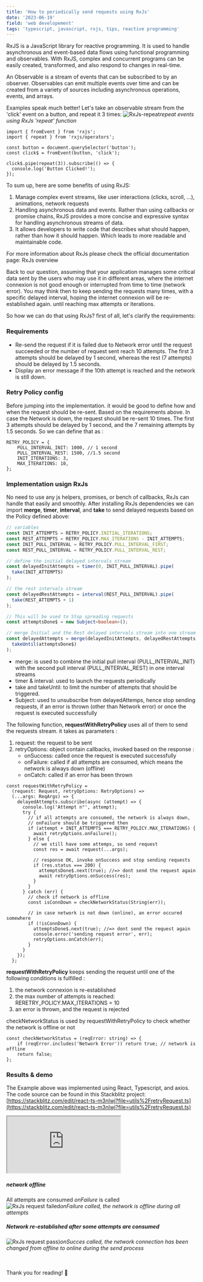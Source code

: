 ```yaml
---
title: 'How to periodically send requests using RxJs'
date: '2023-06-19'
field: 'web developement'
tags: 'typescript, javascript, rxjs, tips, reactive programming'
---
```


<!-- # Scheduled retry request using rxJS
Rxjs is used to ...

RxJS is a reactive programming library for JavaScript. It's used to handle asynchronous and event-based programs, allowing developers to write complex and concurrent programs more easily and with fewer bugs.
 -->

RxJS is a JavaScript library for reactive programming. It is used to handle asynchronous and event-based data flows using functional programming and observables. With RxJS, complex and concurrent programs can be easily created, transformed, and also respond to changes in real-time.

An Observable is a stream of events that can be subscribed to by an observer. Observables can emit multiple events over time and can be created from a variety of sources including asynchronous operations, events, and arrays.

Examples speak much better! Let's take an observable stream from the 'click' event on a button, and repeat it 3 times:
![RxJs-repeat](/images/rxJs-repeat.png)_repeat events using RxJs 'repeat' function_

```js[class='line-numbers']
import { fromEvent } from 'rxjs';
import { repeat } from 'rxjs/operators';

const button = document.querySelector('button');
const click$ = fromEvent(button, 'click');

click$.pipe(repeat(3)).subscribe(() => {
  console.log('Button Clicked!');
});
```

To sum up, here are some benefits of using RxJS:

1. Manage complex event streams, like user interactions (clicks, scroll, ...), animations, network requests
2. Handling asynchronous data and events. Rather than using callbacks or promise chains, RxJS provides a more concise and expressive syntax for handling asynchronous streams of data.
3. It allows developers to write code that describes what should happen, rather than how it should happen. Which leads to more readable and maintainable code.

For more information about RxJs please check the official documentation page: RxJs overview

Back to our question, assuming that your application manages some critical data sent by the users who may use it in different areas, where the internet connexion is not good enough or interrupted from time to time (network error). You may think then to keep sending the requests many times, with a specific delayed interval, hoping the internet connexion will be re-established again. until reaching max attempts or iterations.

So how we can do that using RxJs? first of all, let's clarify the requirements:

### Requirements

- Re-send the request if it is failed due to Network error until the request succeeded or the number of request sent reach 10 attempts. The first 3 attempts should be delayed by 1 second, whereas the rest (7 attempts) should be delayed by 1.5 seconds.
- Display an error message if the 10th attempt is reached and the network is still down.

### Retry Policy config

Before jumping into the implementation. it would be good to define how and when the request should be re-sent. Based on the requirements above. In case the Network is down, the request should be re-sent 10 times. The first 3 attempts should be delayed by 1 second, and the 7 remaining attempts by 1.5 seconds. So we can define that as :

```js[class='line-numbers']
RETRY_POLICY = {
    PULL_INTERVAL_INIT: 1000, // 1 second
    PULL_INTERVAL_REST: 1500, //1.5 second
    INIT_ITERATIONS: 3,
    MAX_ITERATIONS: 10,
};
```

### Implementation usign RxJs

No need to use any js helpers, promises, or bench of callbacks, RxJs can handle that easily and smoothly. After installing RxJs dependencies we can import **merge**, **timer**, **interval**, and **take** to send delayed requests based on the Policy defined above:

```ts
// variables
const INIT_ATTEMPTS = RETRY_POLICY.INITIAL_ITERATIONS;
const REST_ATTEMPTS = RETRY_POLICY.MAX_ITERATIONS - INIT_ATTEMPTS;
const INIT_PULL_INTERVAL = RETRY_POLICY.PULL_INTERVAL_FIRST;
const REST_PULL_INTERVAL = RETRY_POLICY.PULL_INTERVAL_REST;

// define the initial delayed intervals stream
const delayedInitAttempts = timer(0, INIT_PULL_INTERVAL).pipe(
  take(INIT_ATTEMPTS)
);

// the rest intervals stream
const delayedRestAttempts = interval(REST_PULL_INTERVAL).pipe(
  take(REST_ATTEMPTS + 1)
);

// This will be used to Stop spreading requests
const attemptsDone$ = new Subject<boolean>();

// merge Initial and the Rest delayed intervals stream into one stream
const delayedAttempts = merge(delayedInitAttempts, delayedRestAttempts, 1).pipe(
  takeUntil(attemptsDone$)
);
```

- merge: is used to combine the initial pull interval (PULL_INTERVAL_INIT) with the second pull interval (PULL_INTERVAL_REST) in one interval streams
- timer & interval: used to launch the requests periodically
- take and takeUntil: to limit the number of attempts that should be triggered.
- Subject: used to unsubscribe from delayedAttemps, hence stop sending requests, if an error is thrown (other than Network error) or once the request is executed successfully

The following function, **requestWithRetryPolicy** uses all of them to send the requests stream. it takes as parameters :

1. request: the request to be sent
2. retryOptions: object contain callbacks, invoked based on the response :
   - onSuccess: called once the request is executed successfully
   - onFailure: called if all attempts are consumed, which means the network is always down (offline)
   - onCatch: called if an error has been thrown

```ts[class='line-numbers']
const requestWithRetryPolicy =
  (request: Request, retryOptions: RetryOptions) =>
  (...args: ReqArgs) => {
    delayedAttempts.subscribe(async (attempt) => {
      console.log('Attempt n°', attempt);
      try {
        // if all attempts are consumed, the network is always down,
        // onFailure should be triggered then
        if (attempt + INIT_ATTEMPTS === RETRY_POLICY.MAX_ITERATIONS) {
          await retryOptions.onFailure();
        } else {
          // we still have some attemps, so send request
          const res = await request(...args);

          // response OK, invoke onSuccess and stop sending requests
          if (res.status === 200) {
            attemptsDone$.next(true); //=> dont send the request again
            await retryOptions.onSuccess(res);
          }
        }
      } catch (err) {
        // check if network is offline
        const isConnDown = checkNetworkStatus(String(err));

        // in case network is not down (online), an error occured somewhere
        if (!isConnDown) {
          attemptsDone$.next(true); //=> dont send the request again
          console.error('sending request error', err);
          retryOptions.onCatch(err);
        }
      }
    });
  };
```

**requestWithRetryPolicy** keeps sending the request until one of the following conditions is fulfilled :

1. the network connexion is re-established
2. the max number of attempts is reached: RERETRY_POLICY.MAX_ITERATIONS = 10
3. an error is thrown, and the request is rejected

checkNetworkStatus is used by requestWithRetryPolicy to check whether the network is offline or not

```ts[class='line-numbers']
const checkNetworkStatus = (reqError: string) => {
    if (reqError.includes('Network Error')) return true; // network is offline
    return false;
};

```

### Results & demo

The Example above was implemented using React, Typescript, and axios. The code source can be found in this Stackblitz project: [https://stackblitz.com/edit/react-ts-m3nlwj?file=utils%2FretryRequest.ts](https://stackblitz.com/edit/react-ts-m3nlwj?file=utils%2FretryRequest.ts)

<iframe src='https://stackblitz.com/edit/react-ts-m3nlwj?ctl=1&embed=1&file=App.tsx&hideNavigation=1'></iframe>

##### network offline

All attempts are consumed _onFailure_ is called  
![RxJs request failed](/images/RxJs-resend-request-failed.png)_onFailure called, the network is offline during all attempts_

##### Network re-established after some attempts are consumed

![RxJs request pass](/images/rxjs-success.gif))_onSucces called, the network connection has been changed from offline to online during the send process_

<br />
<br />
Thank you for reading! 🙂
